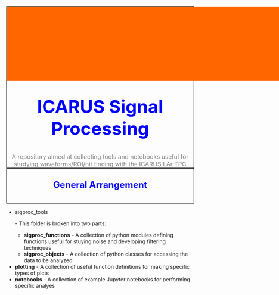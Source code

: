 <div style="border-style: solid;border-width: 1px;">
<div style="height: 200px; 
            width: 750px; 
            color: #ffffff;
            margin: auto;
            background-color: #ff6600; 
            background-image: url(http://icarus.lngs.infn.it/img/n3.jpg); 
            background-repeat: no-repeat;
            background-position: center;">
</div>

<div style="text-align:center">
    <h1><font color="blue"><font size="7">ICARUS Signal Processing</font></font></h1><br>
    <font color="gray"><font size="3">A repository aimed at collecting tools and notebooks useful for studying waveforms/ROI/hit finding with the ICARUS LAr TPC</font></font><br>
</div>
</div>


<div style="text-align:center;border-style: solid;border-width: 1px;">
    <h2><font color="blue"><font size="5">General Arrangement</font></font></h2><br>
</div>
<ul>
    <li><p>sigproc_tools</p> - This folder is broken into two parts:</li>
        <ul>
            <li><b>sigproc_functions</b> - A collection of python modules defining functions useful for stuying noise and developing filtering techniques </li>
            <li><b>sigproc_objects</b> - A collection of python classes for accessing the data to be analyzed</li>
        </ul>
    <li><b>plotting</b> - A collection of useful function definitions for making specific types of plots</li>
    <li><b>notebooks</b> - A collection of example Jupyter notebooks for performing specific analyes</li>
</ul>


